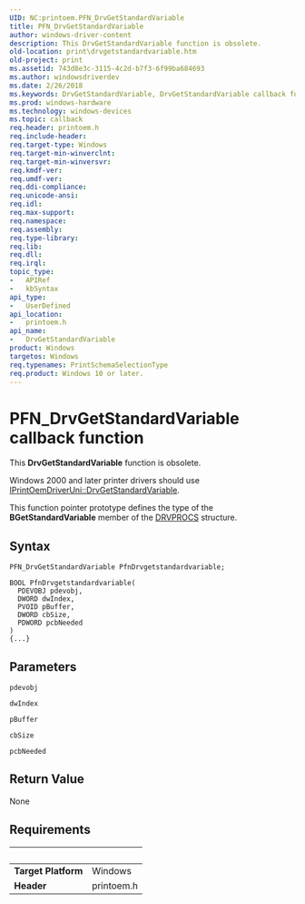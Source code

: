 ```yaml
---
UID: NC:printoem.PFN_DrvGetStandardVariable
title: PFN_DrvGetStandardVariable
author: windows-driver-content
description: This DrvGetStandardVariable function is obsolete.
old-location: print\drvgetstandardvariable.htm
old-project: print
ms.assetid: 743d8e3c-3115-4c2d-b7f3-6f99ba684693
ms.author: windowsdriverdev
ms.date: 2/26/2018
ms.keywords: DrvGetStandardVariable, DrvGetStandardVariable callback function [Print Devices], PFN_DrvGetStandardVariable, print.drvgetstandardvariable, print_obsoletefunctions_143de6bb-bea1-4292-8ac4-e34c2610a8ab.xml, printoem/DrvGetStandardVariable
ms.prod: windows-hardware
ms.technology: windows-devices
ms.topic: callback
req.header: printoem.h
req.include-header: 
req.target-type: Windows
req.target-min-winverclnt: 
req.target-min-winversvr: 
req.kmdf-ver: 
req.umdf-ver: 
req.ddi-compliance: 
req.unicode-ansi: 
req.idl: 
req.max-support: 
req.namespace: 
req.assembly: 
req.type-library: 
req.lib: 
req.dll: 
req.irql: 
topic_type:
-	APIRef
-	kbSyntax
api_type:
-	UserDefined
api_location:
-	printoem.h
api_name:
-	DrvGetStandardVariable
product: Windows
targetos: Windows
req.typenames: PrintSchemaSelectionType
req.product: Windows 10 or later.
---
```



# PFN_DrvGetStandardVariable callback function
This <b>DrvGetStandardVariable</b> function is obsolete. 

Windows 2000 and later printer drivers should use <a href="https://msdn.microsoft.com/library/windows/hardware/ff553129">IPrintOemDriverUni::DrvGetStandardVariable</a>. 

This function pointer prototype defines the type of the <b>BGetStandardVariable</b> member of the <a href="..\printoem\ns-printoem-_drvprocs.md">DRVPROCS</a> structure.

## Syntax

```
PFN_DrvGetStandardVariable PfnDrvgetstandardvariable;

BOOL PfnDrvgetstandardvariable(
  PDEVOBJ pdevobj,
  DWORD dwIndex,
  PVOID pBuffer,
  DWORD cbSize,
  PDWORD pcbNeeded
)
{...}
```

## Parameters

`pdevobj`



`dwIndex`



`pBuffer`



`cbSize`



`pcbNeeded`




## Return Value

None


## Requirements
| &nbsp; | &nbsp; |
| ---- |:---- |
| **Target Platform** | Windows |
| **Header** | printoem.h |